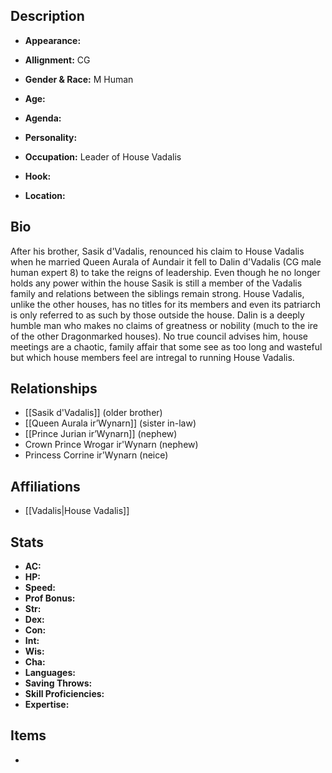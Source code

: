 ## Description
- **Appearance:** 

- **Allignment:** CG

- **Gender & Race:** M Human

- **Age:** 

- **Agenda:** 

- **Personality:** 

- **Occupation:** Leader of House Vadalis

- **Hook:** 

- **Location:** 

## Bio
After his brother, Sasik d'Vadalis, renounced his claim to House Vadalis when he married Queen Aurala of Aundair it fell to Dalin d'Vadalis (CG male human expert 8) to take the reigns of leadership. Even though he no longer holds any power within the house Sasik is still a member of the Vadalis family and relations between the siblings remain strong. House Vadalis, unlike the other houses, has no titles for its members and even its patriarch is only referred to as such by those outside the house. Dalin is a deeply humble man who makes no claims of greatness or nobility (much to the ire of the other Dragonmarked houses). No true council advises him, house meetings are a chaotic, family affair that some see as too long and wasteful but which house members feel are intregal to running House Vadalis.

## Relationships
- [[Sasik d'Vadalis]] (older brother)
- [[Queen Aurala ir’Wynarn]] (sister in-law)
- [[Prince Jurian ir’Wynarn]] (nephew)
- Crown Prince Wrogar ir'Wynarn (nephew)
- Princess Corrine ir'Wynarn (neice)

## Affiliations
- [[Vadalis|House Vadalis]]

## Stats
- **AC:** 
- **HP:** 
- **Speed:** 
- **Prof Bonus:** 
- **Str:** 
- **Dex:** 
- **Con:** 
- **Int:** 
- **Wis:** 
- **Cha:** 
- **Languages:** 
- **Saving Throws:** 
- **Skill Proficiencies:** 
- **Expertise:** 


## Items
- 
